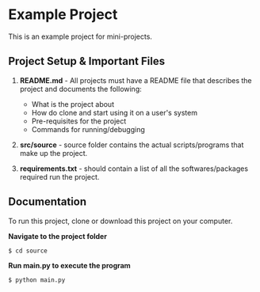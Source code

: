 # Example Project

This is an example project for mini-projects. 

## Project Setup & Important Files

1. **README.md** - All projects must have a README file that describes the project and documents the following:
	- What is the project about
	- How do clone and start using it on a user's system
	- Pre-requisites for the project
	- Commands for running/debugging

2. **src/source** - source folder contains the actual scripts/programs that make up the project.

3. **requirements.txt** - should contain a list of all the softwares/packages required run the project.

## Documentation

To run this project, clone or download this project on your computer.

**Navigate to the project folder**
```
$ cd source
```

**Run main.py to execute the program**
```
$ python main.py
```